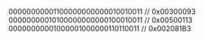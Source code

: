 00000000001100000000000010010011  // 0x00300093
00000000010100000000000100010011  // 0x00500113
00000000001000001000000110110011  // 0x002081B3
